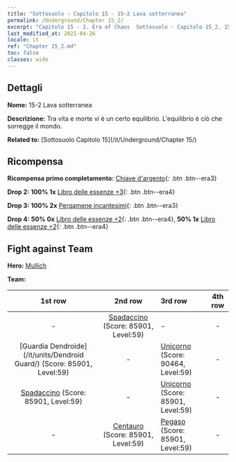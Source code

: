 ```yaml
---
title: "Sottosuolo - Capitolo 15 - 15-2 Lava sotterranea"
permalink: /Underground/Chapter 15_2/
excerpt: "Capitolo 15 - 2. Era of Chaos  Sottosuolo - Capitolo 15_2. 15-2 Lava sotterranea"
last_modified_at: 2021-04-26
locale: it
ref: "Chapter 15_2.md"
toc: false
classes: wide
---
```


## Dettagli

 **Nome:** 15-2 Lava sotterranea

 **Descrizione:** Tra vita e morte vi è un certo equilibrio. L'equilibrio è ciò che sorregge il mondo.

 **Related to:** [Sottosuolo Capitolo 15](/it/Underground/Chapter 15/)

## Ricompensa

 **Ricompensa primo completamento:** [Chiave d'argento](/ItemsIT/con_693/){: .btn .btn--era3}

 **Drop 2:** **100% 1x** [Libro delle essenze +3](/ItemsIT/mat_60/){: .btn .btn--era4}

 **Drop 3:** **100% 2x** [Pergamene incantesimi](/ItemsIT/con_694/){: .btn .btn--era3}

 **Drop 4:** **50% 0x** [Libro delle essenze +2](/ItemsIT/mat_53/){: .btn .btn--era4}, **50% 1x** [Libro delle essenze +2](/ItemsIT/mat_53/){: .btn .btn--era4}


## Fight against Team
 **Hero:** [Mullich](/it/heroes/Mullich/)

 **Team:**


  | 1st row | 2nd row | 3rd row | 4th row |
  |:----:|:----:|:----|:----:|
  | - | [Spadaccino](/it/units/Swordsman/) (Score: 85901, Level:59)  | - | - |
  | [Guardia Dendroide](/it/units/Dendroid Guard/) (Score: 85901, Level:59)  | - | [Unicorno](/it/units/Unicorn/) (Score: 90464, Level:59)  | - |
  | [Spadaccino](/it/units/Swordsman/) (Score: 85901, Level:59)  | - | [Unicorno](/it/units/Unicorn/) (Score: 85901, Level:59)  | - |
  | - | [Centauro](/it/units/Centaur/) (Score: 85901, Level:59)  | [Pegaso](/it/units/Pegasus/) (Score: 85901, Level:59)  | - |


